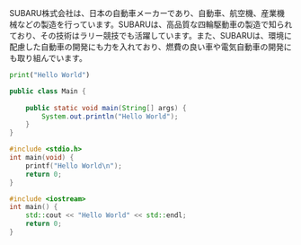 SUBARU株式会社は、日本の自動車メーカーであり、自動車、航空機、産業機械などの製造を行っています。SUBARUは、高品質な四輪駆動車の製造で知られており、その技術はラリー競技でも活躍しています。また、SUBARUは、環境に配慮した自動車の開発にも力を入れており、燃費の良い車や電気自動車の開発にも取り組んでいます。

```python
print("Hello World")
```

```java
public class Main {
    
    public static void main(String[] args) {
        System.out.println("Hello World");
    }
}
```
```c
#include <stdio.h>
int main(void) {
    printf("Hello World\n");
    return 0;
}
```

```c++
#include <iostream>
int main() {
    std::cout << "Hello World" << std::endl;
    return 0;
}
```
